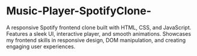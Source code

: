 # Music-Player-SpotifyClone-
A responsive Spotify frontend clone built with HTML, CSS, and JavaScript. Features a sleek UI, interactive player, and smooth animations. Showcases my frontend skills in responsive design, DOM manipulation, and creating engaging user experiences.
